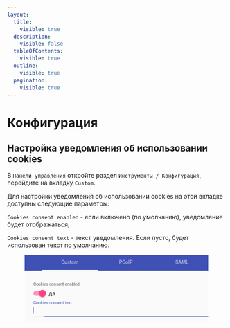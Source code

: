 ```yaml
---
layout:
  title:
    visible: true
  description:
    visible: false
  tableOfContents:
    visible: true
  outline:
    visible: true
  pagination:
    visible: true
---
```


# Конфигурация

## Настройка уведомления об использовании cookies <a href="#cookies" id="cookies"></a>

В `Панели управления` откройте раздел `Инструменты / Конфигурация`, перейдите на вкладку `Custom`.

Для настройки уведомления об использовании cookies на этой вкладке доступны следующие параметры:

`Cookies consent enabled` - если включено (по умолчанию), уведомление будет отображаться;

`Cookies consent text` - текст уведомления. Если пусто, будет использован текст по умолчанию.

<figure><img src="../../.gitbook/assets/config-cookies.png" alt=""><figcaption></figcaption></figure>

